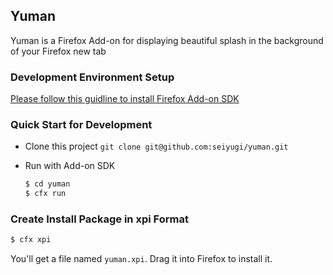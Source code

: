 ## Yuman

Yuman is a Firefox Add-on for displaying beautiful splash in the background of your Firefox new tab


### Development Environment Setup

[Please follow this guidline to install Firefox Add-on SDK](https://developer.mozilla.org/en-US/Add-ons/SDK/Tutorials/Installation)


### Quick Start for Development

* Clone this project `git clone git@github.com:seiyugi/yuman.git`

* Run with Add-on SDK

  ```sh
  $ cd yuman
  $ cfx run
  ```

### Create Install Package in xpi Format

  ```sh
  $ cfx xpi
  ```

  You'll get a file named `yuman.xpi`. Drag it into Firefox to install it.
